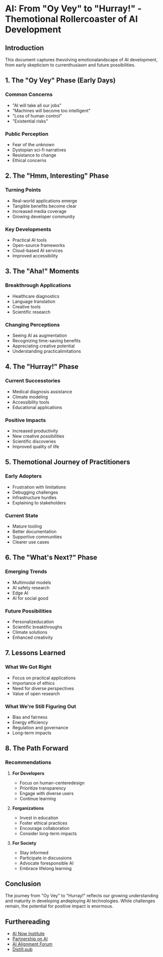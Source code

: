 # AI: From "Oy Vey" to "Hurray!" - Themotional Rollercoaster of AI Development

## Introduction
This document captures thevolving emotionalandscape of AI development, from early skepticism to currenthusiasm and future possibilities.

## 1. The "Oy Vey" Phase (Early Days)

### Common Concerns
- "AI will take all our jobs"
- "Machines will become too intelligent"
- "Loss of human control"
- "Existential risks"

### Public Perception
- Fear of the unknown
- Dystopian sci-fi narratives
- Resistance to change
- Ethical concerns

## 2. The "Hmm, Interesting" Phase

### Turning Points
- Real-world applications emerge
- Tangible benefits become clear
- Increased media coverage
- Growing developer community

### Key Developments
- Practical AI tools
- Open-source frameworks
- Cloud-based AI services
- Improved accessibility

## 3. The "Aha!" Moments

### Breakthrough Applications
- Healthcare diagnostics
- Language translation
- Creative tools
- Scientific research

### Changing Perceptions
- Seeing AI as augmentation
- Recognizing time-saving benefits
- Appreciating creative potential
- Understanding practicalimitations

## 4. The "Hurray!" Phase

### Current Successtories
- Medical diagnosis assistance
- Climate modeling
- Accessibility tools
- Educational applications

### Positive Impacts
- Increased productivity
- New creative possibilities
- Scientific discoveries
- Improved quality of life

## 5. Themotional Journey of Practitioners

### Early Adopters
- Frustration with limitations
- Debugging challenges
- Infrastructure hurdles
- Explaining to stakeholders

### Current State
- Mature tooling
- Better documentation
- Supportive communities
- Clearer use cases

## 6. The "What's Next?" Phase

### Emerging Trends
- Multimodal models
- AI safety research
- Edge AI
- AI for social good

### Future Possibilities
- Personalizeducation
- Scientific breakthroughs
- Climate solutions
- Enhanced creativity

## 7. Lessons Learned

### What We Got Right
- Focus on practical applications
- Importance of ethics
- Need for diverse perspectives
- Value of open research

### What We're Still Figuring Out
- Bias and fairness
- Energy efficiency
- Regulation and governance
- Long-term impacts

## 8. The Path Forward

### Recommendations
1. **For Developers**
   - Focus on human-centeredesign
   - Prioritize transparency
   - Engage with diverse users
   - Continue learning

2. **Forganizations**
   - Invest in education
   - Foster ethical practices
   - Encourage collaboration
   - Consider long-term impacts

3. **For Society**
   - Stay informed
   - Participate in discussions
   - Advocate foresponsible AI
   - Embrace lifelong learning

## Conclusion
The journey from "Oy Vey" to "Hurray!" reflects our growing understanding and maturity in developing andeploying AI technologies. While challenges remain, the potential for positive impact is enormous.

## Furthereading
- [AI Now Institute](https://ainowinstitute.org/)
- [Partnership on AI](https://partnershiponai.org/)
- [AI Alignment Forum](https://www.alignmentforum.org/)
- [Distill.pub](https://distill.pub/)



